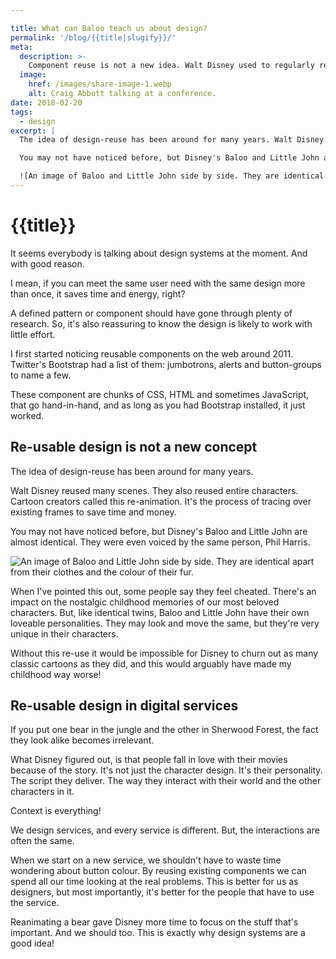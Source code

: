 ```yaml
---

title: What can Baloo teach us about design?
permalink: '/blog/{{title|slugify}}/'
meta:
  description: >-
    Component reuse is not a new idea. Walt Disney used to regularly reuse characters and scenes.
  image:
    href: /images/share-image-1.webp
    alt: Craig Abbott talking at a conference.
date: 2018-02-20
tags:
  - design
excerpt: |
  The idea of design-reuse has been around for many years. Walt Disney reused many scenes. They also reused entire characters. Cartoon creators called this reanimation. It's the process of tracing over existing frames to save time and money. 

  You may not have noticed before, but Disney's Baloo and Little John are almost identical. They were even voiced by the same person, Phil Harris.

  ![An image of Baloo and Little John side by side. They are identical apart from their clothes and the colour of their fur.](/images/post/baloo-little-john.webp)
---
```


# {{title}}

It seems everybody is talking about design systems at the moment. And with good reason. 

I mean, if you can meet the same user need with the same design more than once, it saves time and energy, right? 

A defined pattern or component should have gone through plenty of research. So, it's also reassuring to know the design is likely to work with little effort.

I first started noticing reusable components on the web around 2011. Twitter's Bootstrap had a list of them: jumbotrons, alerts and button-groups to name a few.

These component are chunks of CSS, HTML and sometimes JavaScript, that go hand-in-hand, and as long as you had Bootstrap installed, it just worked.

## Re-usable design is not a new concept

The idea of design-reuse has been around for many years.

Walt Disney reused many scenes. They also reused entire characters. Cartoon creators called this re-animation. It's the process of tracing over existing frames to save time and money. 

You may not have noticed before, but Disney's Baloo and Little John are almost identical. They were even voiced by the same person, Phil Harris.

![An image of Baloo and Little John side by side. They are identical apart from their clothes and the colour of their fur.](/images/post/baloo-little-john.webp)

When I've pointed this out, some people say they feel cheated. There's an impact on the nostalgic childhood memories of our most beloved characters. But, like identical twins, Baloo and Little John have their own loveable personalities. They may look and move the same, but they're very unique in their characters.

Without this re-use it would be impossible for Disney to churn out as many classic cartoons as they did, and this would arguably have made my childhood way worse!

## Re-usable design in digital services

If you put one bear in the jungle and the other in Sherwood Forest, the fact they look alike becomes irrelevant.

What Disney figured out, is that people fall in love with their movies because of the story. It's not just the character design. It's their personality. The script they deliver. The way they interact with their world and the other characters in it.

Context is everything!

We design services, and every service is different. But, the interactions are often the same.

When we start on a new service, we shouldn't have to waste time wondering about button colour. By reusing existing components we can spend all our time looking at the real problems. This is better for us as designers, but most importantly, it's better for the people that have to use the service.

Reanimating a bear gave Disney more time to focus on the stuff that's important. And we should too. This is exactly why design systems are a good idea!


